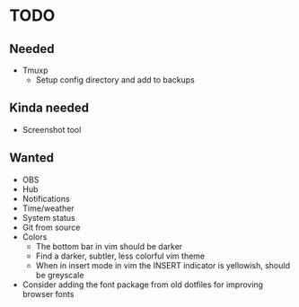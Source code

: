 # TODO

## Needed

* Tmuxp
  * Setup config directory and add to backups

## Kinda needed

* Screenshot tool

## Wanted

* OBS
* Hub
* Notifications
* Time/weather
* System status
* Git from source
* Colors
  * The bottom bar in vim should be darker
  * Find a darker, subtler, less colorful vim theme
  * When in insert mode in vim the INSERT indicator is yellowish, should be greyscale
* Consider adding the font package from old dotfiles for improving browser fonts
